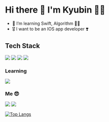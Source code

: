 # Hi there 👋 I'm Kyubin 🙌🏻

- 🌱 I’m learning Swift, Algorithm ✍🏻
- 🎖 I want to be an IOS app developer ❣️

## Tech Stack 
<img src="https://img.shields.io/badge/C-A8B9CC?style=flat-square&logo=C&logoColor=white"/></a>
<img src="https://img.shields.io/badge/C++-00599C?style=flat-square&logo=C%2B%2B&logoColor=white"/></a>
<img src="https://img.shields.io/badge/HTML-E34F26?style=flat-square&logo=html5&logoColor=white"/></a>
<img src="https://img.shields.io/badge/Mysql-4479A1?style=flat-square&logo=mysql&logoColor=white"/></a>

### Learning
<img src="https://img.shields.io/badge/Swift-F05138?style=flat-square&logo=swift&logoColor=white"/></a>

### Me 😎
<a href="https://instagram.com/kyubin_lee"><img src="https://img.shields.io/badge/Instagram-E4405F?style=flat-square&logo=instagram&logoColor=white"/></a>
<a href="mailto:kyubin@kakao.com"><img src="https://img.shields.io/badge/Mail-FFCD00?style=flat-square&logo=gmail&logoColor=white"/></a>


[![Top Langs](https://github-readme-stats.vercel.app/api/top-langs/?username=kyubinle&layout=compact)](https://github.com/anuraghazra/github-readme-stats)
<!--
**KyubinLe/kyubinle** is a ✨ _special_ ✨ repository because its `README.md` (this file) appears on your GitHub profile.

Here are some ideas to get you started:

- 🔭 I’m currently working on ...
- 🌱 I’m currently learning ...
- 👯 I’m looking to collaborate on ...
- 🤔 I’m looking for help with ...
- 💬 Ask me about ...
- 📫 How to reach me: ...
- 😄 Pronouns: ...
- ⚡ Fun fact: ...
-->

